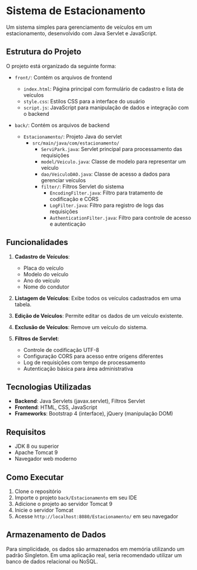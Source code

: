 # Sistema de Estacionamento

Um sistema simples para gerenciamento de veículos em um estacionamento, desenvolvido com Java Servlet e JavaScript.

## Estrutura do Projeto

O projeto está organizado da seguinte forma:

- `front/`: Contém os arquivos de frontend
  - `index.html`: Página principal com formulário de cadastro e lista de veículos
  - `style.css`: Estilos CSS para a interface do usuário
  - `script.js`: JavaScript para manipulação de dados e integração com o backend

- `back/`: Contém os arquivos de backend
  - `Estacionamento/`: Projeto Java do servlet
    - `src/main/java/com/estacionamento/`
      - `ServiPark.java`: Servlet principal para processamento das requisições
      - `model/Veiculo.java`: Classe de modelo para representar um veículo
      - `dao/VeiculoDAO.java`: Classe de acesso a dados para gerenciar veículos
      - `filter/`: Filtros Servlet do sistema
        - `EncodingFilter.java`: Filtro para tratamento de codificação e CORS
        - `LogFilter.java`: Filtro para registro de logs das requisições
        - `AuthenticationFilter.java`: Filtro para controle de acesso e autenticação

## Funcionalidades

1. **Cadastro de Veículos**:
   - Placa do veículo
   - Modelo do veículo
   - Ano do veículo
   - Nome do condutor

2. **Listagem de Veículos**: Exibe todos os veículos cadastrados em uma tabela.

3. **Edição de Veículos**: Permite editar os dados de um veículo existente.

4. **Exclusão de Veículos**: Remove um veículo do sistema.

5. **Filtros de Servlet**:
   - Controle de codificação UTF-8
   - Configuração CORS para acesso entre origens diferentes
   - Log de requisições com tempo de processamento
   - Autenticação básica para área administrativa

## Tecnologias Utilizadas

- **Backend**: Java Servlets (javax.servlet), Filtros Servlet
- **Frontend**: HTML, CSS, JavaScript
- **Frameworks**: Bootstrap 4 (interface), jQuery (manipulação DOM)

## Requisitos

- JDK 8 ou superior
- Apache Tomcat 9
- Navegador web moderno

## Como Executar

1. Clone o repositório
2. Importe o projeto `back/Estacionamento` em seu IDE
3. Adicione o projeto ao servidor Tomcat 9
4. Inicie o servidor Tomcat
5. Acesse `http://localhost:8080/Estacionamento/` em seu navegador

## Armazenamento de Dados

Para simplicidade, os dados são armazenados em memória utilizando um padrão Singleton. Em uma aplicação real, seria recomendado utilizar um banco de dados relacional ou NoSQL. 